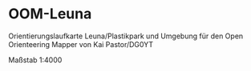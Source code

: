 # OOM-Leuna
Orientierungslaufkarte Leuna/Plastikpark und Umgebung für den Open Orienteering Mapper von Kai Pastor/DG0YT

Maßstab 1:4000
